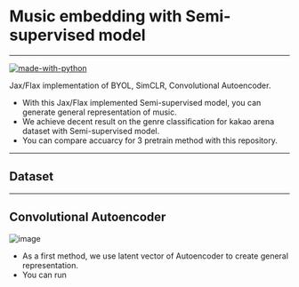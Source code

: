 # Music embedding with Semi-supervised model
---

[![made-with-python](https://img.shields.io/badge/Made%20with-Python-1f425f.svg)](https://www.python.org/)


Jax/Flax implementation of BYOL, SimCLR, Convolutional Autoencoder.

* With this Jax/Flax implemented Semi-supervised model, you can generate general representation of music.
* We achieve decent result on the genre classification for kakao arena dataset with Semi-supervised model.
* You can compare accuarcy for 3 pretrain method with this repository.

---
## Dataset



---
## Convolutional Autoencoder 
![image](https://user-images.githubusercontent.com/85149409/191931651-159657ab-b941-4335-9d1e-931c520ad219.png)


* As a first method, we use latent vector of Autoencoder to create general representation.
* You can run 
